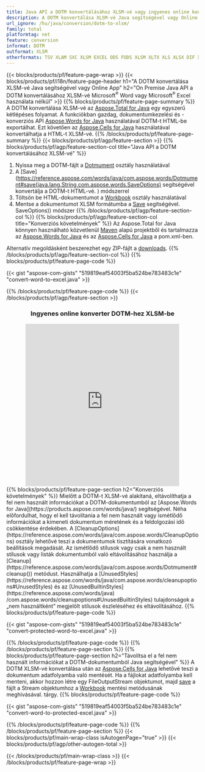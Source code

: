 ```yaml
---
title: Java API a DOTM konvertálásához XLSM-vé vagy ingyenes online konverterrel
description: A DOTM konvertálása XLSM-vé Java segítségével vagy Online App Microsoft Word vagy Microsoft Excel használata nélkül vagy online. A kód integrálása előtt gyorsan tesztelje az ingyenes DOTM-XLSM online konvertert. 
url_ignore: /hu/java/conversion/dotm-to-xlsm/
family: total
platformtag: net
feature: conversion
informat: DOTM
outformat: XLSM
otherformats: TSV XLAM SXC XLSM EXCEL ODS FODS XLSM XLTX XLS XLSX DIF XLSB XLT
---
```

{{< blocks/products/pf/feature-page-wrap >}}
{{< blocks/products/pf/i18n/feature-page-header h1="A DOTM konvertálása XLSM-vé Java segítségével vagy Online App" h2="On Premise Java API a DOTM konvertálásához XLSM-vé Microsoft<sup>&reg;</sup> Word vagy Microsoft<sup>&reg;</sup> Excel használata nélkül" >}}
{{% blocks/products/pf/feature-page-summary %}}
A DOTM konvertálása XLSM-vé az [Aspose.Total for Java](https://products.aspose.com/total/java/) egy egyszerű kétlépéses folyamat. A funkciókban gazdag, dokumentumkezelési és -konverziós API [Aspose.Words for Java](https://products.aspose.com/words/java/) használatával DOTM-t HTML-be exportálhat. Ezt követően az [Aspose.Cells for Java](https://products.aspose.com/cells/java/) használatával konvertálhatja a HTML-t XLSM-vé.
{{% /blocks/products/pf/feature-page-summary  %}}
{{< blocks/products/pf/agp/feature-section >}}
{{% blocks/products/pf/agp/feature-section-col title="Java API a DOTM konvertálásához XLSM-vé" %}}
1. Nyissa meg a DOTM-fájlt a [Dotmument](https://reference.aspose.com/words/java/com.aspose.words/Dotmument) osztály használatával
2. A [Save](https://reference.aspose.com/words/java/com.aspose.words/Dotmument#save(java.lang.String,com.aspose.words.SaveOptions) segítségével konvertálja a DOTM-t HTML-vé. ) módszerrel
3. Töltsön be HTML-dokumentumot a [Workbook](https://reference.aspose.com/cells/java/com.aspose.cells/Workbook) osztály használatával
4. Mentse a dokumentumot XLSM formátumba a [Save](https://reference.aspose.com/cells/java/com.aspose.cells/workbook#save(java.lang.String,%20com.aspose.cells)) segítségével. SaveOptions)) módszer
{{% /blocks/products/pf/agp/feature-section-col %}}
{{% blocks/products/pf/agp/feature-section-col title="Konverziós követelmények" %}}
Az Aspose.Total for Java könnyen használható közvetlenül [Maven](https://releases.aspose.com/total/java/) alapú projektből és tartalmazza az [Aspose.Words for Java](https://dotms.aspose.com/words/java/installation/) és az [Aspose.Cells for Java](https://dotms.aspose.com/cells/java/installation/) a pom.xml-ben.

Alternatív megoldásként beszerezhet egy ZIP-fájlt a [downloads](https://releases.aspose.com/total/java).
{{% /blocks/products/pf/agp/feature-section-col %}}
{{% blocks/products/pf/feature-page-code %}}

{{< gist "aspose-com-gists" "519819eaf54003f5ba524be783483c1e" "convert-word-to-excel.java" >}}


{{% /blocks/products/pf/feature-page-code %}}
{{< /blocks/products/pf/agp/feature-section >}}

<div class="container-fluid agp-content bg-white aboutfile box-1 vh100 section nopbtm">
<div class=container>
<div class=row>
<div class="demobox tc col-md-12 padding-0" align="center">

<h3>Ingyenes online konverter DOTM-hez XLSM-be</h3>

<iframe title="dotm-ból xlsm-be konvertáló online eszköz" style="border: none; height: 426px;" scrolling="no" src="https://total-conversion-app-65z5r2lp.k8s.dynabic.com/?to=xlsm&from=dotm" id="child-iframe" width="80%"></iframe>

</div></div>
</div></div>
{{% blocks/products/pf/feature-page-section  h2="Konverziós követelmények" %}}
Mielőtt a DOTM-t XLSM-vé alakítaná, eltávolíthatja a fel nem használt információkat a DOTM-dokumentumból az [Aspose.Words for Java](https://products.aspose.com/words/java/) segítségével. Néha előfordulhat, hogy el kell távolítania a fel nem használt vagy ismétlődő információkat a kimeneti dokumentum méretének és a feldolgozási idő csökkentése érdekében. A [CleanupOptions](https://reference.aspose.com/words/java/com.aspose.words/CleanupOptions) osztály lehetővé teszi a dokumentumok tisztítására vonatkozó beállítások megadását. Az ismétlődő stílusok vagy csak a nem használt stílusok vagy listák dokumentumból való eltávolításához használja a [Cleanup](https://reference.aspose.com/words/java/com.aspose.words/Dotmument#cleanup()) metódust. Használhatja a [UnusedStyles](https://reference.aspose.com/words/java/com.aspose.words/cleanupoptions#UnusedStyles) és az [UnusedBuiltinStyles](https://reference.aspose.com/words/java) /com.aspose.words/cleanupoptions#UnusedBuiltinStyles) tulajdonságok a „nem használtként” megjelölt stílusok észleléséhez és eltávolításához.  
{{% blocks/products/pf/feature-page-code %}}

{{< gist "aspose-com-gists" "519819eaf54003f5ba524be783483c1e" "convert-protected-word-to-excel.java" >}}

{{% /blocks/products/pf/feature-page-code  %}}
{{% /blocks/products/pf/feature-page-section %}}
{{% blocks/products/pf/feature-page-section  h2="Távolítsa el a fel nem használt információkat a DOTM-dokumentumból Java segítségével" %}}
A DOTM XLSM-vé konvertálása után az [Aspose.Cells for Java](https://products.aspose.com/cells/java/) lehetővé teszi a dokumentum adatfolyamba való mentését. Ha a fájlokat adatfolyamba kell menteni, akkor hozzon létre egy FileOutputStream objektumot, majd [save](https://reference.aspose.com/cells/java/com.aspose.cells/workbook#save(java.io.OutputStream.%20com.aspose.cells.SaveOptions)) a fájlt a Stream objektumhoz a [Workbook](https://reference.aspose.com/cells/java/com.aspose.cells/Workbook) mentési metódusának meghívásával. tárgy. 
{{% blocks/products/pf/feature-page-code %}}

{{< gist "aspose-com-gists" "519819eaf54003f5ba524be783483c1e" "convert-word-to-protected-excel.java" >}}

{{% /blocks/products/pf/feature-page-code  %}}
{{% /blocks/products/pf/feature-page-section %}}
{{< blocks/products/pf/main-wrap-class isAutogenPage="true" >}}
{{< blocks/products/pf/agp/other-autogen-total >}}

{{< /blocks/products/pf/main-wrap-class >}}
{{< /blocks/products/pf/feature-page-wrap >}}